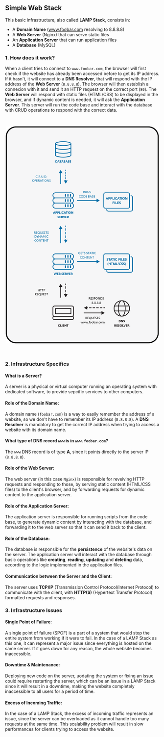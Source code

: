 ## Simple Web Stack

This basic infrastructure, also called **LAMP Stack**, consists in:

- A **Domain Name** (www.foobar.com resolving to 8.8.8.8)
- A **Web Server** (Nginx) that can serve static files
- An **Application Server** that can run application files
- A **Database** (MySQL)

### 1. How does it work?

When a client tries to connect to `www.foobar.com`, the browser will first check if the website has already been accessed before to get its IP address. If it hasn't, it will connect to a **DNS Resolver**, that will respond with the IP address of the **Web Server** (`8.8.8.8`). The browser will then establish a connexion with it and send it an HTTP request on the correct port (`80`). The **Web Server** will respond with static files (HTML/CSS) to be displayed in the browser, and if dynamic content is needed, it will ask the **Application Server**. This server will run the code base and interact with the database with CRUD operations to respond with the correct data.

<br>
<p align=center>
    <img src="images/0-simple_web_stack.png" width="500">
</p>
<br>

### 2. Infrastructure Specifics

#### What is a Server?

A server is a physical or virtual computer running an operating system with dedicated software, to provide sepcific services to other computers.

#### Role of the Domain Name:

A domain name (`foobar.com`) is a way to easily remember the address of a website, so we don't have to remember its IP address (`8.8.8.8`). A **DNS Resolver** is mandatory to get the correct IP address when trying to access a website with its domain name.

#### What type of DNS record `www` is in `www.foobar.com`?

The `www` DNS record is of type **A**, since it points directly to the server IP (`8.8.8.8`).

#### Role of the Web Server:

The web server (in this case `Nginx`) is responsible for reveiving HTTP requests and responding to those, by serving static content (HTML/CSS files) to the client's browser, and by forwarding requests for dynamic content to the application server.

#### Role of the Application Server:

The application server is responsible for running scripts from the code base, to generate dynamic content by interacting with the database, and forwarding it to the web server so that it can send it back to the client.

#### Role of the Database:

The database is responsible for the **persistence** of the website's data on the server. The application server will interact with the database through basic operations like **creating**, **reading**, **updating** and **deleting** data, according to the logic implemented in the application files.

#### Communication between the Server and the Client:

The server uses **TCP/IP** (Transmission Control Protocol/Internet Protocol) to communicate with the client, with **HTTP(S)** (Hypertext Transfer Protocol) formatted requests and responses.

### 3. Infrastructure Issues

#### Single Point of Failure:

A single point of failure (SPOF) is a part of a system that would stop the entire system from working if it were to fail. In the case of a LAMP Stack as this one, it can represent a major issue since everything is hosted on the same server. If it goes down for any reason, the whole website becomes inaccessible.

#### Downtime & Maintenance:

Deploying new code on the server, uodating the system or fixing an issue could require restarting the server, which can be an issue in a LAMP Stack since it will result in a downtime, making the website completely inaccessible to all users for a period of time.

#### Excess of Incoming Traffic:

In the case of a LAMP Stack, the excess of incoming traffic represents an issue, since the server can be overloaded as it cannot handle too many requests at the same time. This scalability problem will result in slow performances for clients trying to access the website.
